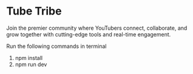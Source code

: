 
# Tube Tribe

Join the premier community where YouTubers connect, collaborate, and grow together with cutting-edge tools and real-time engagement.

Run the following commands in terminal

1) npm install
2) npm run dev
